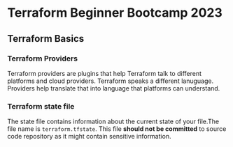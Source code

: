 # Terraform Beginner Bootcamp 2023

## Terraform Basics

### Terraform Providers
Terraform providers are plugins that help Terraform talk to different platforms and cloud providers. Terraform speaks a different lanuguage. Providers help translate that into language that platforms can understand.


### Terraform state file
The state file contains information about the current state of your file.The file name is `terraform.tfstate`. This file **should not be committed** to source code repository as it might contain sensitive information.



